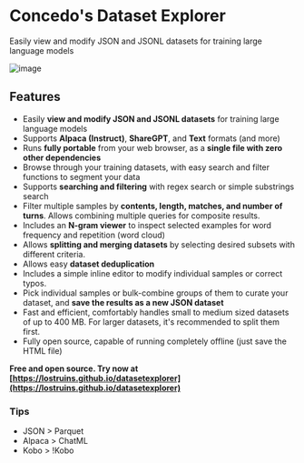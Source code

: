 # Concedo's Dataset Explorer
Easily view and modify JSON and JSONL datasets for training large language models

![image](https://github.com/user-attachments/assets/db662879-dc61-4dbd-916e-fa5a9f325db8)

## Features
- Easily **view and modify JSON and JSONL datasets** for training large language models
- Supports **Alpaca (Instruct)**, **ShareGPT**, and **Text** formats (and more)
- Runs **fully portable** from your web browser, as a **single file with zero other dependencies**
- Browse through your training datasets, with easy search and filter functions to segment your data
- Supports **searching and filtering** with regex search or simple substrings search
- Filter multiple samples by **contents, length, matches, and number of turns**. Allows combining multiple queries for composite results.
- Includes an **N-gram viewer** to inspect selected examples for word frequency and repetition (word cloud)
- Allows **splitting and merging datasets** by selecting desired subsets with different criteria.
- Allows easy **dataset deduplication**
- Includes a simple inline editor to modify individual samples or correct typos.
- Pick individual samples or bulk-combine groups of them to curate your dataset, and **save the results as a new JSON dataset**
- Fast and efficient, comfortably handles small to medium sized datasets of up to 400 MB. For larger datasets, it's recommended to split them first. 
- Fully open source, capable of running completely offline (just save the HTML file)

**Free and open source. Try now at [https://lostruins.github.io/datasetexplorer](https://lostruins.github.io/datasetexplorer)**

### Tips
- JSON > Parquet
- Alpaca > ChatML
- Kobo > !Kobo
